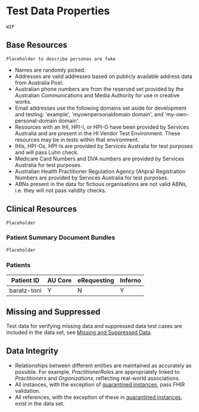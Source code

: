# Test Data Properties

`WIP`

## Base Resources

`Placeholder to describe personas are fake`

- Names are randomly picked.
- Addresses are valid addresses based on publicly available address data from Australia Post.
- Australian phone numbers are from the reserved set provided by the Australian Communications and Media Authority for use in creative works. 
- Email addresses use the following domains set aside for development and testing: 'example', 'myownpersonaldomain domain', and 'my-own-personal-domain domain'. 
- Resources with an IHI, HPI-I, or HPI-O have been provided by Services Australia and are present in the HI Vendor Test Environment. These resources may be in tests within that environment.
- IHIs, HPI-Os, HPI-Is are provided by Services Australia for test purposes and will pass Luhn check. 
- Medicare Card Numbers and DVA numbers are provided by Services Australia for test purposes.
- Australian Health Practitioner Regulation Agency (Ahpra) Registration Numbers are provided by Services Australia for test purposes.
- ABNs present in the data for fictious organisations are not valid ABNs, i.e. they will not pass validity checks.

## Clinical Resources

`Placeholder`

### Patient Summary Document Bundles

`Placeholder`

### Patients

| Patient ID | AU Core | eRequesting | Inferno |
| ------------- | ------------- | -- | -- |
| baratz-toni | Y | N | Y |

## Missing and Suppressed
Test data for verifying missing data and suppressed data test cases are included in the data set, see [Missing and Suppressed Data](/docs/MissingAndSuppressedData_TestData.md).

## Data Integrity
- Relationships between different entities are maintained as accurately as possible. For example, *PractitionerRoles* are appropriately linked to *Practitioners* and *Organizations*, reflecting real-world associations.
- All instances, with the exception of [quarantined instances](/.github/validate/validator_quarantine), pass FHIR validation.
- All references, with the exception of these in [quarantined instances](/.github/scripts/reference_integrity_quarantine), exist in the data set.